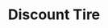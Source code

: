 ---
title: "Discount Tire"
url: /oklahoma-city/discount-tire-south-shields-boulevard/
shop: tyres
---